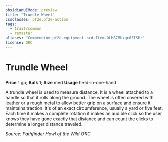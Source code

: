 ```yaml
---
obsidianUIMode: preview
title: "Trundle Wheel"
cssclasses: pf2e,pf2e-action
tags:
  - trait/common
  - remaster
aliases: "Compendium.pf2e.equipment-srd.Item.OLM87MUxqc0ZISHr"
license: ORC
---
```

# Trundle Wheel

### 


**Price** 1 gp; 
**Bulk** 1; **Size** med
**Usage** held-in-one-hand

A trundle wheel is used to measure distance. It is a wheel attached to a handle so that it rolls along the ground. The wheel is often covered with leather or a rough metal to allow better grip on a surface and ensure it maintains traction. It's of an exact circumference, usually a yard or five feet. Each time it makes a complete rotation it makes an audible click so the user knows they have gone exactly that distance and can count the clicks to determine a longer distance traveled.

*Source: Pathfinder Howl of the Wild*
*ORC*